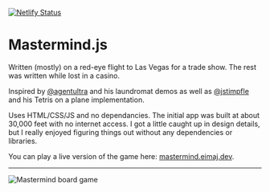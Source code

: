 [![Netlify Status](https://api.netlify.com/api/v1/badges/4a795ade-8343-42d2-9fa9-de6168f031a4/deploy-status)](https://app.netlify.com/sites/mastermindgame/deploys)

# Mastermind.js

Written (mostly) on a red-eye flight to Las Vegas for a trade show. The rest was written while lost in a casino.

Inspired by [@agentultra](https://github.com/agentultra) and his laundromat demos as well as [@jstimpfle](https://github.com/jstimpfle/tetris-on-a-plane/) and his Tetris on a plane implementation.

Uses HTML/CSS/JS and no dependancies. The initial app was built at about 30,000 feet with no internet access. I got a little caught up in design details, but I really enjoyed figuring things out without any dependencies or libraries.

You can play a live version of the game here: [mastermind.eimaj.dev](https://mastermind.eimaj.dev/).

---

![Mastermind board game](https://upload.wikimedia.org/wikipedia/commons/2/2d/Mastermind.jpg)
